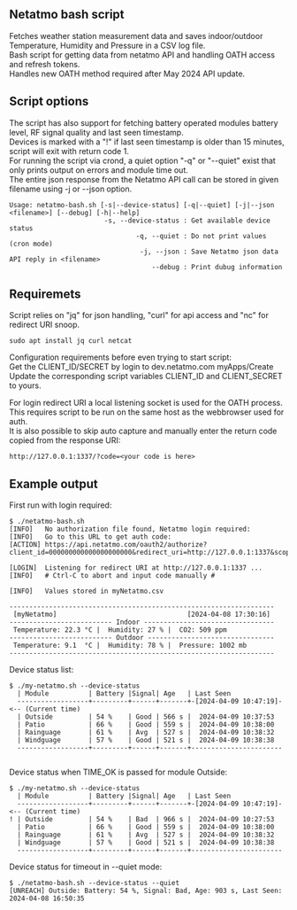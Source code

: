 ## Netatmo bash script  
Fetches weather station measurement data and saves indoor/outdoor Temperature, Humidity and Pressure in a CSV log file.  
Bash script for getting data from netatmo API and handling OATH access and refresh tokens.  
Handles new OATH method required after May 2024 API update.  

## Script options
The script has also support for fetching battery operated modules battery level, RF signal quality and last seen timestamp.  
Devices is marked with a "!" if last seen timestamp is older than 15 minutes, script will exit with return code 1.  
For running the script via crond, a quiet option "-q" or "--quiet" exist that only prints output on errors and module time out.  
The entire json response from the Netatmo API call can be stored in given filename using -j or --json option.  
```
Usage: netatmo-bash.sh [-s|--device-status] [-q|--quiet] [-j|--json <filename>] [--debug] [-h|--help]
                        -s, --device-status : Get available device status
                                -q, --quiet : Do not print values (cron mode)
                                 -j, --json : Save Netatmo json data API reply in <filename>
                                    --debug : Print dubug information

```

## Requiremets
Script relies on "jq" for json handling, "curl" for api access and "nc" for redirect URI snoop.  
``` 
sudo apt install jq curl netcat
```

Configuration requirements before even trying to start script:  
Get the CLIENT_ID/SECRET by login to dev.netatmo.com myApps/Create   
Update the corresponding script variables CLIENT_ID and CLIENT_SECRET to yours.  

For login redirect URI a local listening socket is used for the OATH process.  
This requires script to be run on the same host as the webbrowser used for auth.  
It is also possible to skip auto capture and manually enter the return code copied from the response URI:  
``` 
http://127.0.0.1:1337/?code=<your code is here>  
```
## Example output
First run with login required:
```
$ ./netatmo-bash.sh 
[INFO]   No authorization file found, Netatmo login required:
[INFO]   Go to this URL to get auth code:
[ACTION] https://api.netatmo.com/oauth2/authorize?client_id=000000000000000000000&redirect_uri=http://127.0.0.1:1337&scope=read_station

[LOGIN]  Listening for redirect URI at http://127.0.0.1:1337 ...
[INFO]   # Ctrl-C to abort and input code manually #

[INFO]   Values stored in myNetatmo.csv

-------------------------------------------------------------------
 [myNetatmo]                                 [2024-04-08 17:30:16] 
-------------------------- Indoor ---------------------------------
 Temperature: 22.3 °C |  Humidity: 27 % |  CO2: 509 ppm 
-------------------------- Outdoor --------------------------------
 Temperature: 9.1  °C |  Humidity: 78 % |  Pressure: 1002 mb 
-------------------------------------------------------------------
```
 
Device status list:
``` 
$ ./my-netatmo.sh --device-status
  | Module          | Battery |Signal| Age   | Last Seen           
  ------------------+---------+------+-------+-[2024-04-09 10:47:19]-  <-- (Current time)
  | Outside         | 54 %    | Good | 566 s |  2024-04-09 10:37:53
  | Patio           | 66 %    | Good | 559 s |  2024-04-09 10:38:00
  | Rainguage       | 61 %    | Avg  | 527 s |  2024-04-09 10:38:32
  | Windguage       | 57 %    | Good | 521 s |  2024-04-09 10:38:38
  ------------------+---------+------+-------+-----------------------
  
```

Device status when TIME_OK is passed for module Outside:
```
$ ./my-netatmo.sh --device-status
  | Module          | Battery |Signal| Age   | Last Seen           
  ------------------+---------+------+-------+-[2024-04-09 10:47:19]-  <-- (Current time)
! | Outside         | 54 %    | Bad  | 966 s |  2024-04-09 10:27:53
  | Patio           | 66 %    | Good | 559 s |  2024-04-09 10:38:00
  | Rainguage       | 61 %    | Avg  | 527 s |  2024-04-09 10:38:32
  | Windguage       | 57 %    | Good | 521 s |  2024-04-09 10:38:38
  ------------------+---------+------+-------+-----------------------
```
Device status for timeout in --quiet mode:
```
$ ./netatmo-bash.sh --device-status --quiet
[UNREACH] Outside: Battery: 54 %, Signal: Bad, Age: 903 s, Last Seen: 2024-04-08 16:50:35

```







